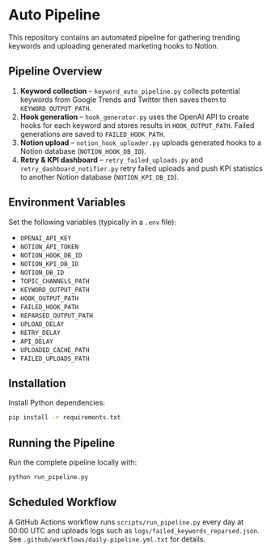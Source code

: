 # Auto Pipeline

This repository contains an automated pipeline for gathering trending keywords and uploading generated marketing hooks to Notion.

## Pipeline Overview
1. **Keyword collection** – `keyword_auto_pipeline.py` collects potential keywords from Google Trends and Twitter then saves them to `KEYWORD_OUTPUT_PATH`.
2. **Hook generation** – `hook_generator.py` uses the OpenAI API to create hooks for each keyword and stores results in `HOOK_OUTPUT_PATH`. Failed generations are saved to `FAILED_HOOK_PATH`.
3. **Notion upload** – `notion_hook_uploader.py` uploads generated hooks to a Notion database (`NOTION_HOOK_DB_ID`).
4. **Retry & KPI dashboard** – `retry_failed_uploads.py` and `retry_dashboard_notifier.py` retry failed uploads and push KPI statistics to another Notion database (`NOTION_KPI_DB_ID`).

## Environment Variables
Set the following variables (typically in a `.env` file):
- `OPENAI_API_KEY`
- `NOTION_API_TOKEN`
- `NOTION_HOOK_DB_ID`
- `NOTION_KPI_DB_ID`
- `NOTION_DB_ID`
- `TOPIC_CHANNELS_PATH`
- `KEYWORD_OUTPUT_PATH`
- `HOOK_OUTPUT_PATH`
- `FAILED_HOOK_PATH`
- `REPARSED_OUTPUT_PATH`
- `UPLOAD_DELAY`
- `RETRY_DELAY`
- `API_DELAY`
- `UPLOADED_CACHE_PATH`
- `FAILED_UPLOADS_PATH`

## Installation
Install Python dependencies:
```bash
pip install -r requirements.txt
```

## Running the Pipeline
Run the complete pipeline locally with:
```bash
python run_pipeline.py
```

## Scheduled Workflow
A GitHub Actions workflow runs `scripts/run_pipeline.py` every day at 00:00 UTC and uploads logs such as `logs/failed_keywords_reparsed.json`. See `.github/workflows/daily-pipeline.yml.txt` for details.
